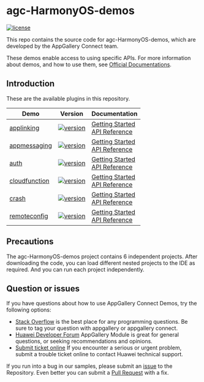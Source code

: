 # agc-HarmonyOS-demos
[![license](https://img.shields.io/badge/license-Apache--2.0-green)](./LICENCE)

This repo contains the source code for agc-HarmonyOS-demos, which are developed by the AppGallery Connect team.

These demos enable access to using specific APIs. For more information
about demos, and how to use them, see
[Official Documentations](https://developer.huawei.com/consumer/en/doc/development/AppGallery-connect-Guides/agc-get-started-harmonyos-0000001184684961).


## Introduction
These are the available plugins in this repository.

| Demo | Version | Documentation |
|--------|-----|-----|
| [applinking](./applinking) | [![version](https://img.shields.io/badge/Release-1.4.1.300-yellow)](./applinking) | [Getting Started](https://developer.huawei.com/consumer/en/doc/development/AppGallery-connect-Guides/agc-applinking-getstarted-harmonyos-0000001139799850) <br/> [API Reference](https://developer.huawei.com/consumer/cn/doc/development/AppGallery-connect-References/appmessaging-overview-java-0000001153013530) |
| [appmessaging](./appmessaging) | [![version](https://img.shields.io/badge/Release-1.2.1.300-yellow)](./appmessaging) | [Getting Started](https://developer.huawei.com/consumer/en/doc/development/AppGallery-connect-Guides/agc--cloudhosting-webprocess-0000001196769955) <br/> [API Reference](https://developer.huawei.com/consumer/cn/doc/development/AppGallery-connect-References/appmessaging-overview-java-0000001153013530) |
| [auth](./auth) | [![version](https://img.shields.io/badge/Release-1.2.1.300-yellow)](./auth) | [Getting Started](https://developer.huawei.com/consumer/en/doc/development/AppGallery-connect-Guides/agc-auth-harmonyos-getstarted-0000001197409867) <br/> [API Reference](https://developer.huawei.com/consumer/en/doc/development/AppGallery-connect-References/harmonyos-java-overview-0000001197411131) |
| [cloudfunction](./cloudfunction) | [![version](https://img.shields.io/badge/Release-1.0.0-yellow)](./cloudfunction) | [Getting Started](https://developer.huawei.com/consumer/cn/doc/development/AppGallery-connect-Guides/agc-cloudfunction-functioncall-java-0000001153163346) <br/> [API Reference](https://developer.huawei.com/consumer/en/doc/development/AppGallery-connect-References/overview-java-0000001153005006) |
| [crash](./crash) | [![version](https://img.shields.io/badge/Release-1.2.1.300-yellow)](./crash) | [Getting Started](https://developer.huawei.com/consumer/en/doc/development/AppGallery-connect-Guides/agc-crash-getstarted-harmonyos-0000001185398953) <br/> [API Reference](https://developer.huawei.com/consumer/en/doc/development/AppGallery-connect-References/overview-harmonyos-0000001185399149) |
| [remoteconfig](./remoteconfig) | [![version](https://img.shields.io/badge/Release-1.0.0-yellow)](./remoteconfig) | [Getting Started](https://developer.huawei.com/consumer/en/doc/development/AppGallery-connect-Guides/agc-remoteconfig-harmonyos-getstarted-0000001139007220) <br/> [API Reference](https://developer.huawei.com/consumer/en/doc/development/AppGallery-connect-References/harmony-remoteconfig-overview-0000001188328547) |

## Precautions
The agc-HarmonyOS-demos project contains 6 independent projects. After downloading the code, you can load different nested projects to the IDE as required. And you can run each project independently.

## Question or issues
If you have questions about how to use AppGallery Connect Demos, try the following options:  
* [Stack Overflow](https://stackoverflow.com/questions/tagged/appgallery) is the best place for any programming questions. Be sure to tag your question with appgallery or appgallery connect.  
* [Huawei Developer Forum](https://forums.developer.huawei.com/forumPortal/en/home?fid=0101188387844930001) AppGallery Module is great for general questions, or seeking recommendations and opinions.
* [Submit ticket online](https://developer.huawei.com/consumer/en/support/feedback/#/) If you encounter a serious or urgent problem, submit a trouble ticket online to contact Huawei technical support.

If you run into a bug in our samples, please submit an [issue](https://github.com/AppGalleryConnect/agc-android-demos/issues) to the Repository. Even better you can submit a [Pull Request](https://github.com/AppGalleryConnect/agc-android-demos/pulls) with a fix.


